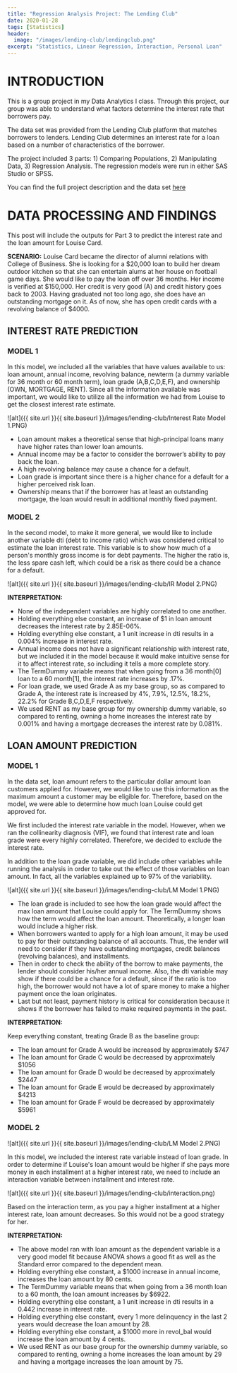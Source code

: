 ```yaml
---
title: "Regression Analysis Project: The Lending Club"
date: 2020-01-28
tags: [Statistics]
header:
  image: "/images/lending-club/lendingclub.png"
excerpt: "Statistics, Linear Regression, Interaction, Personal Loan"
---
```


# INTRODUCTION

This is a group project in my Data Analytics I class. Through this project, our group was able to understand what factors determine the interest rate that borrowers pay.

The data set was provided from the Lending Club platform that matches borrowers to lenders. Lending Club determines an interest rate for a loan based on a number of characteristics of the borrower.

The project included 3 parts: 1) Comparing Populations, 2) Manipulating Data, 3) Regression Analysis.
The regression models were run in either SAS Studio or SPSS.

You can find the full project description and the data set [here](https://github.com/AnhCao-96/Lending-Club-Project)

# DATA PROCESSING AND FINDINGS

This post will include the outputs for Part 3 to predict the interest rate and the loan amount for Louise Card.

**SCENARIO:**
Louise Card became the director of alumni relations with College of Business. She is looking for a $20,000 loan to build her dream outdoor kitchen so that she can entertain alums at her house on football game days. She would like to pay the loan off over 36 months. Her income is verified at $150,000. Her credit is very good (A) and credit history goes back to 2003. Having graduated not too long ago, she does have an outstanding mortgage on it. As of now, she has open credit cards with a revolving balance of $4000.

## INTEREST RATE PREDICTION

### MODEL 1

In this model, we included all the variables that have values available to us: loan amount, annual income, revolving balance, newterm (a dummy variable for 36 month or 60 month term), loan grade (A,B,C,D,E,F), and ownership (OWN, MORTGAGE, RENT). Since all the information available was important, we would like to utilize all the information we had from Louise to get the closest interest rate estimate.

![alt]({{ site.url }}{{ site.baseurl }}/images/lending-club/Interest Rate Model 1.PNG)

*	Loan amount makes a theoretical sense that high-principal loans many have higher rates than lower loan amounts.
*	Annual income may be a factor to consider the borrower’s ability to pay back the loan.
*	A high revolving balance may cause a chance for a default.
*	Loan grade is important since there is a higher chance for a default for a higher perceived risk loan.
*	Ownership means that if the borrower has at least an outstanding mortgage, the loan would result in additional monthly fixed payment.

### MODEL 2

In the second model, to make it more general, we would like to include another variable dti (debt to income ratio) which was considered critical to estimate the loan interest rate. This variable is to show how much of a person's monthly gross income is for debt payments. The higher the ratio is, the less spare cash left, which could be a risk as there could be a chance for a default.

![alt]({{ site.url }}{{ site.baseurl }}/images/lending-club/IR Model 2.PNG)

**INTERPRETATION:**

* None of the independent variables are highly correlated to one another.
* Holding everything else constant, an increase of $1 in loan amount decreases the interest rate by 2.85E-06%.
* Holding everything else constant, a 1 unit increase in dti results in a 0.004% increase in interest rate.
* Annual income does not have a significant relationship with interest rate, but we included it in the model because it would make intuitive sense for it to affect interest rate, so including it tells a more complete story.
* The TermDummy variable means that when going from a 36 month[0] loan to a 60 month[1], the interest rate increases by .17%.
* For loan grade, we used Grade A as my base group, so as compared to Grade A, the interest rate is increased by 4%, 7.9%, 12.5%, 18.2%, 22.2% for Grade B,C,D,E,F respectively.
* We used RENT as my base group for my ownership dummy variable, so compared to renting, owning a home increases the interest rate by 0.001% and having a mortgage decreases the interest rate by 0.081%.

## LOAN AMOUNT PREDICTION

### MODEL 1

In the data set, loan amount refers to the particular dollar amount loan customers applied for. However, we would like to use this information as the maximum amount a customer may be eligible for. Therefore, based on the model, we were able to determine how much loan Louise could get approved for.

We first included the interest rate variable in the model. However, when we ran the collinearity diagnosis (VIF), we found that interest rate and loan grade were every highly correlated. Therefore, we decided to exclude the interest rate.

In addition to the loan grade variable, we did include other variables while running the analysis in order to take out the effect of those variables on loan amount. In fact, all the variables explained up to 97% of the variability.

![alt]({{ site.url }}{{ site.baseurl }}/images/lending-club/LM Model 1.PNG)

* The loan grade is included to see how the loan grade would affect the max loan amount that Louise could apply for. The TermDummy shows how the term would affect the loan amount. Theoretically, a longer loan would include a higher risk.
* When borrowers wanted to apply for a high loan amount, it may be used to pay for their outstanding balance of all accounts. Thus, the lender will need to consider if they have outstanding mortgages, credit balances (revolving balances), and installments.
* Then in order to check the ability of the borrow to make payments, the lender should consider his/her annual income. Also, the dti variable may show if there could be a chance for a default, since if the ratio is too high, the borrower would not have a lot of spare money to make a higher payment once the loan originates.
* Last but not least, payment history is critical for consideration because it shows if the borrower has failed to make required payments in the past.

**INTERPRETATION:**

Keep everything constant, treating Grade B as the baseline group:

* The loan amount for Grade A would be increased by approximately $747
* The loan amount for Grade C would be decreased by approximately $1056
* The loan amount for Grade D would be decreased by approximately $2447
* The loan amount for Grade E would be decreased by approximately $4213
* The loan amount for Grade F would be decreased by approximately $5961

### MODEL 2

![alt]({{ site.url }}{{ site.baseurl }}/images/lending-club/LM Model 2.PNG)

In this model, we included the interest rate variable instead of loan grade. In order to determine if Louise's loan amount would be higher if she pays more money in each installment at a higher interest rate, we need to include an interaction variable between installment and interest rate.

![alt]({{ site.url }}{{ site.baseurl }}/images/lending-club/interaction.png)

Based on the interaction term, as you pay a higher installment at a higher interest rate, loan amount decreases. So this would not be a good strategy for her.

**INTERPRETATION:**

* The above model ran with loan amount as the dependent variable is a very good model fit because ANOVA shows a good fit as well as the Standard error compared to the dependent mean.
* Holding everything else constant, a $1000 increase in annual income, increases the loan amount by 80 cents.
* The TermDummy variable means that when going from a 36 month loan to a 60 month, the loan amount increases by $6922.
* Holding everything else constant, a 1 unit increase in dti results in a 0.442 increase in interest rate.
* Holding everything else constant, every 1 more delinquency in the last 2 years would decrease the loan amount by 28.
* Holding everything else constant, a $1000 more in revol_bal would increase the loan amount by 4 cents.
* We used RENT as our base group for the ownership dummy variable, so compared to renting, owning a home increases the loan amount by 29 and having a mortgage increases the loan amount by 75.
